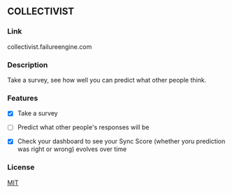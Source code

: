 ## COLLECTIVIST

### Link
collectivist.failureengine.com

### Description
Take a survey, see how well you can predict what other people think.

### Features
- [x] Take a survey
- [ ] Predict what other people's responses will be
- [x] Check your dashboard to see your Sync Score (whether yoru prediction was right or wrong) evolves over time


### License
[MIT](LICENSE)

